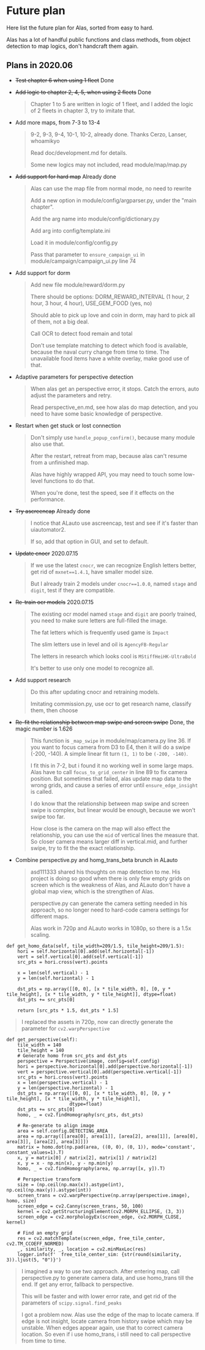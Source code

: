 # Future plan

Here list the future plan for Alas, sorted from easy to hard.

Alas has a lot of handful public functions and class methods, from object detection to map logics, don't handcraft them again.



## Plans in 2020.06

- ~~Test chapter 6 when using 1 fleet~~ Done

- ~~Add logic to chapter 2, 4, 5, when using 2 fleets~~ Done

  > Chapter 1 to 5 are written in logic of 1 fleet, and I added the logic of 2 fleets in chapter 3, try to imitate that.

- Add more maps, from 7-3 to 13-4

  > 9-2, 9-3, 9-4, 10-1, 10-2, already done. Thanks Cerzo, Lanser, whoamikyo
  >
  > Read doc/development.md for details.
  >
  > Some new logics may not included, read module/map/map.py

- ~~Add support for hard map~~ Already done

  > Alas can use the map file from normal mode, no need to rewrite
  >
  > Add a new option in module/config/argparser.py, under the "main chapter".
  >
  > Add the arg name into module/config/dictionary.py
  >
  > Add arg into config/template.ini
  >
  > Load it in module/config/config.py
  >
  > Pass that parameter to `ensure_campaign_ui` in module/campaign/campaign_ui.py line 74

- Add support for dorm

  > Add new file module/reward/dorm.py
  >
  > There should be options: DORM_REWARD_INTERVAL (1 hour, 2 hour, 3 hour, 4 hour), USE_GEM_FOOD (yes, no)
  >
  > Should able to pick up love and coin in dorm, may hard to pick all of them, not a big deal.
  >
  > Call OCR to detect food remain and total
  >
  > Don't use template matching to detect which food is available, because the naval curry change from time to time. The unavailable food items have a white overlay, make good use of that.

- Adaptive parameters for perspective detection

  > When alas get an perspective error, it stops. Catch the errors, auto adjust the parameters and retry.
  >
  > Read perspective_en.md, see how alas do map detection, and you need to have some basic knowledge of perspective.

- Restart when get stuck or lost connection

  > Don't simply use `handle_popup_confirm()`, because many module also use that.
  >
  > After the restart, retreat from map, because alas can't resume from a unfinished map.
  >
  > Alas have highly wrapped API, you may need to touch some low-level functions to do that.
  >
  > When you're done, test the speed, see if it effects on the performance.

- ~~Try ascreencap~~ Already done

  > I notice that ALauto use ascreencap, test and see if it's faster than uiautomator2.
  >
  > If so, add that option in GUI, and set to default.

- ~~Update cnocr~~ 2020.07.15

  > If we use the latest `cnocr`, we can recognize English letters better, get rid of `mxnet==1.4.1`, have smaller model size.
  >
  > But I already train 2 models under `cnocr==1.0.0`, named `stage` and `digit`, test if they are compatible.

- ~~Re-train ocr models~~ 2020.07.15

  > The existing ocr model named `stage` and `digit` are poorly trained, you need to make sure letters are full-filled the image.
  >
  > The fat letters which is frequently used game is `Impact`
  >
  > The slim letters use in level and oil is `AgencyFB-Regular`
  >
  > The letters in research which looks cool is `MStiffHeiHK-UltraBold`
  >
  > It's better to use only one model to recognize all.

- Add support research

  > Do this after updating cnocr and retraining models.
  >
  > Imitating commission.py, use ocr to get research name, classify them, then choose

- ~~Re-fit the relationship between map swipe and screen swipe~~ Done, the magic number is 1.626

  > This function is `_map_swipe` in module/map/camera.py line 36. If you want to focus camera from D3 to E4, then it will do a swipe (-200, -140). A simple linear fit turn `(1, 1)` to be `(-200, -140)`.
  >
  > I fit this in 7-2, but i found it no working well in some large maps. Alas have to call `focus_to_grid_center` in line 89 to fix camera position. But sometimes that failed, alas update map data to the wrong grids, and cause a series of error until `ensure_edge_insight` is called.
  >
  > I do know that the relationship between map swipe and screen swipe is complex, but linear would be enough, because we won't swipe too far.
  >
  > How close is the camera on the map will also effect the relationship, you can use the `mid` of vertical lines the measure that. So closer camera means larger diff in vertical.mid, and further swipe, try to fit the the exact relationship.

- Combine perspective.py and homg_trans_beta brunch in ALauto

  > asd111333 shared his thoughts on map detection to me. His project is doing so good when there is only few empty grids on screen which is the weakness of Alas, and ALauto don't have a global map view, which is the strengthen of Alas.
  >
  > perspective.py can generate the camera setting needed in his approach, so no longer need to hard-code camera settings for different maps. 
  >
  > Alas work in 720p and ALauto works in 1080p, so there is a 1.5x scaling.
  >
 ```
 def get_homo_data(self, tile_width=209/1.5, tile_height=209/1.5):
     hori = self.horizontal[0].add(self.horizontal[-1])
     vert = self.vertical[0].add(self.vertical[-1])
     src_pts = hori.cross(vert).points
 
     x = len(self.vertical) - 1
     y = len(self.horizontal) - 1
 
     dst_pts = np.array([[0, 0], [x * tile_width, 0], [0, y * tile_height], [x * tile_width, y * tile_height]], dtype=float)
     dst_pts += src_pts[0]
 
     return [src_pts * 1.5, dst_pts * 1.5]
 ```
  >I replaced the assets in 720p, now can directly generate the parameter for `cv2.warpPerspective`

```
def get_perspective(self):
    tile_width = 140
    tile_height = 140
    # Generate homo from src_pts and dst_pts
    perspective = Perspective(image, config=self.config)
    hori = perspective.horizontal[0].add(perspective.horizontal[-1])
    vert = perspective.vertical[0].add(perspective.vertical[-1])
    src_pts = hori.cross(vert).points
    x = len(perspective.vertical) - 1
    y = len(perspective.horizontal) - 1
    dst_pts = np.array([[0, 0], [x * tile_width, 0], [0, y * tile_height], [x * tile_width, y * tile_height]],
                       dtype=float)
    dst_pts += src_pts[0]
    homo, _ = cv2.findHomography(src_pts, dst_pts)

    # Re-generate to align image
    area = self.config.DETECTING_AREA
    area = np.array([[area[0], area[1]], [area[2], area[1]], [area[0], area[3]], [area[2], area[3]]])
    matrix = homo.dot(np.pad(area, ((0, 0), (0, 1)), mode='constant', constant_values=1).T)
    x, y = matrix[0] / matrix[2], matrix[1] / matrix[2]
    x, y = x - np.min(x), y - np.min(y)
    homo, _ = cv2.findHomography(area, np.array([x, y]).T)

    # Perspective transform
    size = (np.ceil(np.max(x)).astype(int), np.ceil(np.max(y)).astype(int))
    screen_trans = cv2.warpPerspective(np.array(perspective.image), homo, size)
    screen_edge = cv2.Canny(screen_trans, 50, 100)
    kernel = cv2.getStructuringElement(cv2.MORPH_ELLIPSE, (3, 3))
    screen_edge = cv2.morphologyEx(screen_edge, cv2.MORPH_CLOSE, kernel)

    # Find an empty grid
    res = cv2.matchTemplate(screen_edge, free_tile_center, cv2.TM_CCOEFF_NORMED)
    _, similarity, _, location = cv2.minMaxLoc(res)
    logger.info(f'  free_tile_center_sim: {str(round(similarity, 3)).ljust(5, "0")}')
```

> I imagined a way to use two approach. After entering map, call perspective.py to generate camera data, and use homo_trans till the end. If get any error, fallback to perspective.
>
> This will be faster and with lower error rate, and get rid of the parameters of `scipy.signal.find_peaks`
>
> I got a problem now. Alas use the edge of the map to locate camera. If edge is not insight, locate camera from history swipe which may be unstable. When edges appear again, use that to correct camera location. So even if i use homo_trans, i still need to call perspective from time to time.